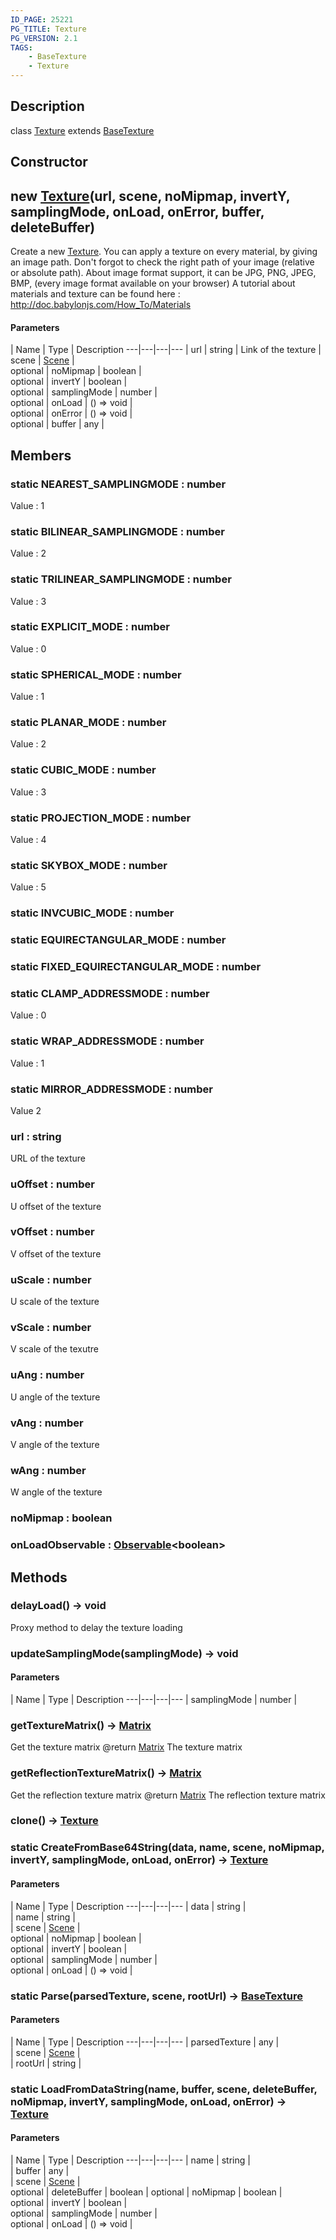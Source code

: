 ```yaml
---
ID_PAGE: 25221
PG_TITLE: Texture
PG_VERSION: 2.1
TAGS:
    - BaseTexture
    - Texture
---
```

## Description

class [Texture](/classes/2.5/Texture) extends [BaseTexture](/classes/2.5/BaseTexture)



## Constructor

## new [Texture](/classes/2.5/Texture)(url, scene, noMipmap, invertY, samplingMode, onLoad, onError, buffer, deleteBuffer)

Create a new [Texture](/classes/2.5/Texture).
You can apply a texture on every material, by giving an image path.
Don't forgot to check the right path of your image (relative or absolute path). About image format support, it can be JPG, PNG, JPEG, BMP, (every image format available on your browser)
A tutorial about materials and texture can be found here : http://doc.babylonjs.com/How_To/Materials

#### Parameters
 | Name | Type | Description
---|---|---|---
 | url | string |     Link of the texture
 | scene | [Scene](/classes/2.5/Scene) |     
optional | noMipmap | boolean |     
optional | invertY | boolean |     
optional | samplingMode | number |     
optional | onLoad | () =&gt; void |     
optional | onError | () =&gt; void |     
optional | buffer | any |     
## Members

### static NEAREST_SAMPLINGMODE : number

Value : 1

### static BILINEAR_SAMPLINGMODE : number

Value : 2

### static TRILINEAR_SAMPLINGMODE : number

Value : 3

### static EXPLICIT_MODE : number

Value : 0

### static SPHERICAL_MODE : number

Value : 1

### static PLANAR_MODE : number

Value : 2

### static CUBIC_MODE : number

Value : 3

### static PROJECTION_MODE : number

Value : 4

### static SKYBOX_MODE : number

Value : 5

### static INVCUBIC_MODE : number



### static EQUIRECTANGULAR_MODE : number



### static FIXED_EQUIRECTANGULAR_MODE : number



### static CLAMP_ADDRESSMODE : number

Value : 0

### static WRAP_ADDRESSMODE : number

Value : 1

### static MIRROR_ADDRESSMODE : number

Value 2

### url : string

URL of the texture

### uOffset : number

U offset of the texture

### vOffset : number

V offset of the texture

### uScale : number

U scale of the texture

### vScale : number

V scale of the texutre

### uAng : number

U angle of the texture

### vAng : number

V angle of the texture

### wAng : number

W angle of the texture

### noMipmap : boolean



### onLoadObservable : [Observable](/classes/2.5/Observable)&lt;boolean&gt;



## Methods

### delayLoad() &rarr; void

Proxy method to delay the texture loading
### updateSamplingMode(samplingMode) &rarr; void



#### Parameters
 | Name | Type | Description
---|---|---|---
 | samplingMode | number |     

### getTextureMatrix() &rarr; [Matrix](/classes/2.5/Matrix)

Get the texture matrix
@return [Matrix](/classes/2.5/Matrix) The texture matrix
### getReflectionTextureMatrix() &rarr; [Matrix](/classes/2.5/Matrix)

Get the reflection texture matrix
@return [Matrix](/classes/2.5/Matrix) The reflection texture matrix
### clone() &rarr; [Texture](/classes/2.5/Texture)


### static CreateFromBase64String(data, name, scene, noMipmap, invertY, samplingMode, onLoad, onError) &rarr; [Texture](/classes/2.5/Texture)



#### Parameters
 | Name | Type | Description
---|---|---|---
 | data | string |     
 | name | string |     
 | scene | [Scene](/classes/2.5/Scene) |     
optional | noMipmap | boolean |     
optional | invertY | boolean |     
optional | samplingMode | number |     
optional | onLoad | () =&gt; void |     
### static Parse(parsedTexture, scene, rootUrl) &rarr; [BaseTexture](/classes/2.5/BaseTexture)



#### Parameters
 | Name | Type | Description
---|---|---|---
 | parsedTexture | any |   
 | scene | [Scene](/classes/2.5/Scene) |     
 | rootUrl | string |   
### static LoadFromDataString(name, buffer, scene, deleteBuffer, noMipmap, invertY, samplingMode, onLoad, onError) &rarr; [Texture](/classes/2.5/Texture)



#### Parameters
 | Name | Type | Description
---|---|---|---
 | name | string |     
 | buffer | any |     
 | scene | [Scene](/classes/2.5/Scene) |     
optional | deleteBuffer | boolean | 
optional | noMipmap | boolean |     
optional | invertY | boolean |     
optional | samplingMode | number |     
optional | onLoad | () =&gt; void |     
